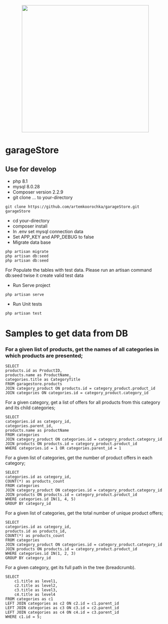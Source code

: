 <p align="center"><a href="https://laravel.com" target="_blank"><img src="https://raw.githubusercontent.com/laravel/art/master/logo-lockup/5%20SVG/2%20CMYK/1%20Full%20Color/laravel-logolockup-cmyk-red.svg" width="400"></a></p>

# garageStore

## Use for develop
- php 8.1
- mysql 8.0.28
- Composer version 2.2.9
- git clone ... to your-directory
```
git clone https://github.com/artemkoorochka/garageStore.git garageStore
```
- cd your-directory
- composer install
- In .env set mysql connection data
- Set APP_KEY and APP_DEBUG to false
- Migrate data base
```
php artisan migrate
php artisan db:seed
php artisan db:seed
```
For Populate the tables with test data. Please run an artisan command db:seed twise it create valid test data

- Run Serve project
```
php artisan serve
```
- Run Unit tests
```
php artisan test
```

# Samples to get data from DB
### For a given list of products, get the names of all categories in which products are presented;
```mysql
SELECT 
products.id as ProductID,
products.name as ProductName,
categories.title as CategoryTitle
FROM garagestore.products
JOIN category_product ON products.id = category_product.product_id
JOIN categories ON categories.id = category_product.category_id
```

For a given category, get a list of offers for all products from this category and its child categories;
```mysql
SELECT 
categories.id as category_id,
categories.parent_id,
products.name as productName
FROM categories
JOIN category_product ON categories.id = category_product.category_id
JOIN products ON products.id = category_product.product_id
WHERE categories.id = 1 OR categories.parent_id = 1
```

For a given list of categories, get the number of product offers in each category;
```mysql
SELECT 
categories.id as category_id,
COUNT(*) as products_count
FROM categories
JOIN category_product ON categories.id = category_product.category_id
JOIN products ON products.id = category_product.product_id
WHERE categories.id IN(1, 4, 5)
GROUP BY category_id
```
For a given list of categories, get the total number of unique product offers;
```mysql
SELECT 
categories.id as category_id,
products.id as products_id,
COUNT(*) as products_count
FROM categories
JOIN category_product ON categories.id = category_product.category_id
JOIN products ON products.id = category_product.product_id
WHERE categories.id IN(1, 2, 3)
GROUP BY category_id
```
For a given category, get its full path in the tree (breadcrumb).
```mysql
SELECT
	c1.title as level1, 
    c2.title as level2,
    c3.title as level3,
    c4.title as level4
FROM categories as c1
LEFT JOIN categories as c2 ON c2.id = c1.parent_id
LEFT JOIN categories as c3 ON c3.id = c2.parent_id
LEFT JOIN categories as c4 ON c4.id = c3.parent_id
WHERE c1.id = 5;
```
